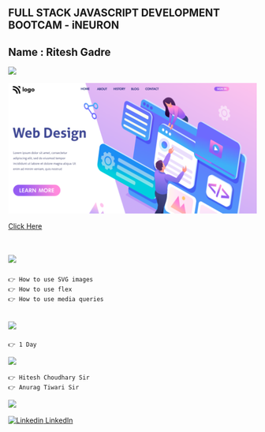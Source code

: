 ## FULL STACK JAVASCRIPT DEVELOPMENT BOOTCAM - iNEURON

## Name : Ritesh Gadre

![](https://img.shields.io/badge/Project%208-Deployed-green)

![](./thumbnail.png)

[Click Here](https://ritesh-design-landing-page.netlify.app/)



# ![](https://img.shields.io/badge/-Learnings-orange)

```
👉 How to use SVG images
👉 How to use flex
👉 How to use media queries
```

## ![](https://img.shields.io/badge/-Time%20Taken-orange)
```
👉 1 Day
```

![](https://img.shields.io/badge/-Speacial%20Thanks-orange)
```
👉 Hitesh Choudhary Sir
👉 Anurag Tiwari Sir
```

![](https://img.shields.io/badge/-Connect%20with%20me-blue)

[![Linkedin](https://i.stack.imgur.com/gVE0j.png) LinkedIn](https://www.linkedin.com/in/ritesh-gadre-80a0a9188/)
